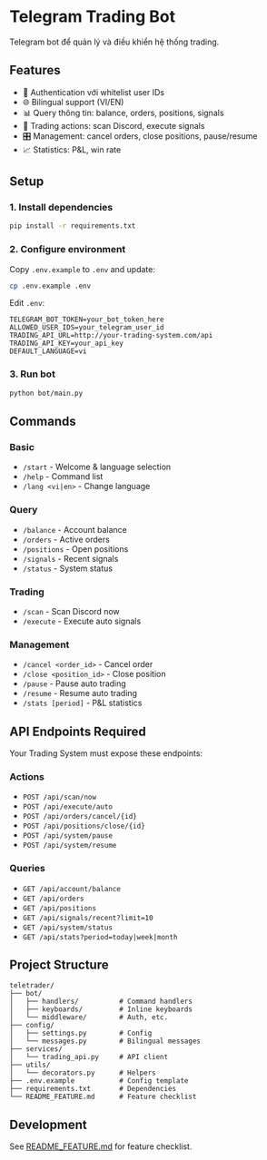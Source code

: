 # Telegram Trading Bot

Telegram bot để quản lý và điều khiển hệ thống trading.

## Features

- 🔐 Authentication với whitelist user IDs
- 🌐 Bilingual support (VI/EN)
- 📊 Query thông tin: balance, orders, positions, signals
- 🚀 Trading actions: scan Discord, execute signals
- 🎛️ Management: cancel orders, close positions, pause/resume
- 📈 Statistics: P&L, win rate

## Setup

### 1. Install dependencies

```bash
pip install -r requirements.txt
```

### 2. Configure environment

Copy `.env.example` to `.env` and update:

```bash
cp .env.example .env
```

Edit `.env`:
```env
TELEGRAM_BOT_TOKEN=your_bot_token_here
ALLOWED_USER_IDS=your_telegram_user_id
TRADING_API_URL=http://your-trading-system.com/api
TRADING_API_KEY=your_api_key
DEFAULT_LANGUAGE=vi
```

### 3. Run bot

```bash
python bot/main.py
```

## Commands

### Basic
- `/start` - Welcome & language selection
- `/help` - Command list
- `/lang <vi|en>` - Change language

### Query
- `/balance` - Account balance
- `/orders` - Active orders
- `/positions` - Open positions
- `/signals` - Recent signals
- `/status` - System status

### Trading
- `/scan` - Scan Discord now
- `/execute` - Execute auto signals

### Management
- `/cancel <order_id>` - Cancel order
- `/close <position_id>` - Close position
- `/pause` - Pause auto trading
- `/resume` - Resume auto trading
- `/stats [period]` - P&L statistics

## API Endpoints Required

Your Trading System must expose these endpoints:

### Actions
- `POST /api/scan/now`
- `POST /api/execute/auto`
- `POST /api/orders/cancel/{id}`
- `POST /api/positions/close/{id}`
- `POST /api/system/pause`
- `POST /api/system/resume`

### Queries
- `GET /api/account/balance`
- `GET /api/orders`
- `GET /api/positions`
- `GET /api/signals/recent?limit=10`
- `GET /api/system/status`
- `GET /api/stats?period=today|week|month`

## Project Structure

```
teletrader/
├── bot/
│   ├── handlers/          # Command handlers
│   ├── keyboards/         # Inline keyboards
│   └── middleware/        # Auth, etc.
├── config/
│   ├── settings.py        # Config
│   └── messages.py        # Bilingual messages
├── services/
│   └── trading_api.py     # API client
├── utils/
│   └── decorators.py      # Helpers
├── .env.example           # Config template
├── requirements.txt       # Dependencies
└── README_FEATURE.md      # Feature checklist
```

## Development

See [README_FEATURE.md](README_FEATURE.md) for feature checklist.
